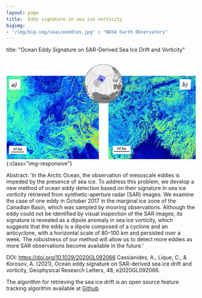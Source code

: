```yaml
---
layout: page
title:  Eddy signature in sea ice vorticity
bigimg: 
- "/img/big-img/seaiceeddies.jpg" : "NASA Earth Observatory"
---
```

title: "Ocean Eddy Signature on SAR-Derived Sea Ice Drift and Vorticity"

![](/img/big-img/figure1GRL.png){:class="img-responsive"}

Abstract: 'In the Arctic Ocean, the observation of mesoscale eddies is impeded by the presence of sea ice. To address this problem, we develop a new method of ocean eddy detection based on their signature in sea ice vorticity retrieved from synthetic-aperture radar (SAR) images. We examine the case of one eddy in October 2017 in the marginal ice zone of the Canadian Basin, which was sampled by mooring observations. Although the eddy could not be identified by visual inspection of the SAR images, its signature is revealed as a dipole anomaly in sea ice vorticity, which suggests that the eddy is a dipole composed of a cyclone and an anticyclone, with a horizontal scale of 80–100 km and persisted over a week. The robustness of our method will allow us to detect more eddies as more SAR observations become available in the future.'

DOI: https://doi.org/10.1029/2020GL092066
Cassianides, A., Lique, C., & Korosov, A. (2021), Ocean eddy signature on SAR-derived sea ice drift and vorticity, Geophysical Research Letters, 48, e2020GL092066.

The algorithm for retrieving the sea ice drift is an open source feature tracking algorithm available at [Github](https://github.com/nansencenter/sea_ice_drift/tree/v0.3)

